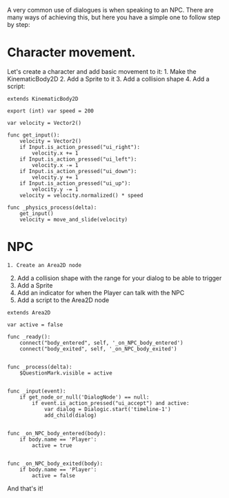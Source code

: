 A very common use of dialogues is when speaking to an NPC. There are many ways of achieving this, but here you have a simple one to follow step by step:

# Character movement.
Let's create a character and add basic movement to it:
	1. Make the KinematicBody2D
	2. Add a Sprite to it
  3. Add a collision shape
	4. Add a script:

```gdscript
extends KinematicBody2D

export (int) var speed = 200

var velocity = Vector2()

func get_input():
    velocity = Vector2()
    if Input.is_action_pressed("ui_right"):
        velocity.x += 1
    if Input.is_action_pressed("ui_left"):
        velocity.x -= 1
    if Input.is_action_pressed("ui_down"):
        velocity.y += 1
    if Input.is_action_pressed("ui_up"):
        velocity.y -= 1
    velocity = velocity.normalized() * speed

func _physics_process(delta):
    get_input()
    velocity = move_and_slide(velocity)
```

# NPC
	1. Create an Area2D node
  2. Add a collision shape with the range for your dialog to be able to trigger
  3. Add a Sprite
  4. Add an indicator for when the Player can talk with the NPC
  5. Add a script to the Area2D node

```gdscript
extends Area2D

var active = false

func _ready():
	connect("body_entered", self, '_on_NPC_body_entered')
	connect("body_exited", self, '_on_NPC_body_exited')


func _process(delta):
	$QuestionMark.visible = active


func _input(event):
	if get_node_or_null('DialogNode') == null:
		if event.is_action_pressed("ui_accept") and active:
			var dialog = Dialogic.start('timeline-1')
			add_child(dialog)


func _on_NPC_body_entered(body):
	if body.name == 'Player':
		active = true


func _on_NPC_body_exited(body):
	if body.name == 'Player':
		active = false
```

And that's it!